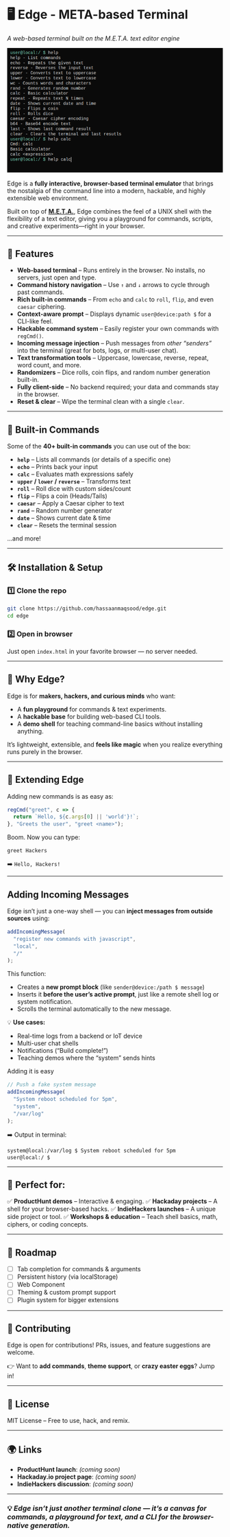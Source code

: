 # 🖥️ Edge - META-based Terminal

*A web-based terminal built on the M.E.T.A. text editor engine*

![Edge terminal screenshot](https://raw.githubusercontent.com/hassaanmaqsood/edge/160fe7b2369b3c04ad626b627da19ccf8bb39b87/images/ss_meta-terminal.png) <!-- optional image placeholder -->

Edge is a **fully interactive, browser-based terminal emulator** that brings the nostalgia of the command line into a modern, hackable, and highly extensible web environment.

Built on top of **[M.E.T.A.](https://github.com/hassaanmaqsood/meta)**, Edge combines the feel of a UNIX shell with the flexibility of a text editor, giving you a playground for commands, scripts, and creative experiments—right in your browser.

---

## 🚀 Features

* **Web-based terminal** – Runs entirely in the browser. No installs, no servers, just open and type.
* **Command history navigation** – Use `↑` and `↓` arrows to cycle through past commands.
* **Rich built-in commands** – From `echo` and `calc` to `roll`, `flip`, and even `caesar` ciphering.
* **Context-aware prompt** – Displays dynamic `user@device:path $` for a CLI-like feel.
* **Hackable command system** – Easily register your own commands with `regCmd()`.
* **Incoming message injection** – Push messages from *other “senders”* into the terminal (great for bots, logs, or multi-user chat).
* **Text transformation tools** – Uppercase, lowercase, reverse, repeat, word count, and more.
* **Randomizers** – Dice rolls, coin flips, and random number generation built-in.
* **Fully client-side** – No backend required; your data and commands stay in the browser.
* **Reset & clear** – Wipe the terminal clean with a single `clear`.

---

## 📜 Built-in Commands

Some of the **40+ built-in commands** you can use out of the box:

* **`help`** – Lists all commands (or details of a specific one)
* **`echo`** – Prints back your input
* **`calc`** – Evaluates math expressions safely
* **`upper` / `lower` / `reverse`** – Transforms text
* **`roll`** – Roll dice with custom sides/count
* **`flip`** – Flips a coin (Heads/Tails)
* **`caesar`** – Apply a Caesar cipher to text
* **`rand`** – Random number generator
* **`date`** – Shows current date & time
* **`clear`** – Resets the terminal session

...and more!

---

## 🛠️ Installation & Setup

### 1️⃣ Clone the repo

```bash
git clone https://github.com/hassaanmaqsood/edge.git
cd edge
```

### 2️⃣ Open in browser

Just open `index.html` in your favorite browser — no server needed.

---

## 🎯 Why Edge?

Edge is for **makers, hackers, and curious minds** who want:

* A **fun playground** for commands & text experiments.
* A **hackable base** for building web-based CLI tools.
* A **demo shell** for teaching command-line basics without installing anything.

It’s lightweight, extensible, and **feels like magic** when you realize everything runs purely in the browser.

---

## 🔧 Extending Edge

Adding new commands is as easy as:

```js
regCmd("greet", c => {
  return `Hello, ${c.args[0] || 'world'}!`;
}, "Greets the user", "greet <name>");
```

Boom. Now you can type:

```
greet Hackers
```

➡️ `Hello, Hackers!`

---

## Adding Incoming Messages

Edge isn’t just a one-way shell — you can **inject messages from outside sources** using:

```js
addIncomingMessage(
  "register new commands with javascript",
  "local",
  "/"
);
```

This function:

* Creates a **new prompt block** (like `sender@device:/path $ message`)
* Inserts it **before the user’s active prompt**, just like a remote shell log or system notification.
* Scrolls the terminal automatically to the new message.

💡 **Use cases:**

* Real-time logs from a backend or IoT device
* Multi-user chat shells
* Notifications (“Build complete!”)
* Teaching demos where the “system” sends hints

Adding it is easy

```js
// Push a fake system message
addIncomingMessage(
  "System reboot scheduled for 5pm",
  "system",
  "/var/log"
);
```

➡️ Output in terminal:

```
system@local:/var/log $ System reboot scheduled for 5pm
user@local:/ $
```

---

## 🎥 Perfect for:

✅ **ProductHunt demos** – Interactive & engaging.
✅ **Hackaday projects** – A shell for your browser-based hacks.
✅ **IndieHackers launches** – A unique side project or tool.
✅ **Workshops & education** – Teach shell basics, math, ciphers, or coding concepts.

---

## 📍 Roadmap

* [ ] Tab completion for commands & arguments
* [ ] Persistent history (via localStorage)
* [ ] Web Component
* [ ] Theming & custom prompt support
* [ ] Plugin system for bigger extensions

---

## 🤝 Contributing

Edge is open for contributions! PRs, issues, and feature suggestions are welcome.

👉 Want to **add commands**, **theme support**, or **crazy easter eggs**? Jump in!

---

## 📜 License

MIT License – Free to use, hack, and remix.

---

## 🌍 Links

* **ProductHunt launch**: *(coming soon)*
* **Hackaday.io project page**: *(coming soon)*
* **IndieHackers discussion**: *(coming soon)*

---

### 💡 *Edge isn’t just another terminal clone — it’s a canvas for commands, a playground for text, and a CLI for the browser-native generation.*
